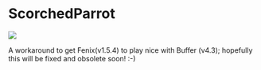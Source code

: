 ScorchedParrot
==============
![](http://mattfenlon.com/img/scorchedparrot_logo.png)

A workaround to get Fenix(v1.5.4) to play nice with Buffer (v4.3); hopefully this will be fixed and obsolete soon! :-)
